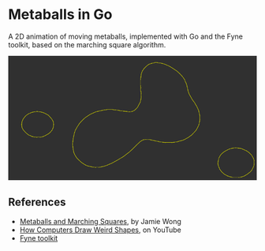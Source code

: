 # Metaballs in Go

A 2D animation of moving metaballs, implemented with Go and the Fyne toolkit, based on the marching square algorithm.

![Preview](Preview.png)

## References

* [Metaballs and Marching Squares](https://jamie-wong.com/2014/08/19/metaballs-and-marching-squares/), by Jamie Wong
* [How Computers Draw Weird Shapes](https://www.youtube.com/watch?v=6oMZb3yP_H8), on YouTube
* [Fyne toolkit](https://developer.fyne.io/)